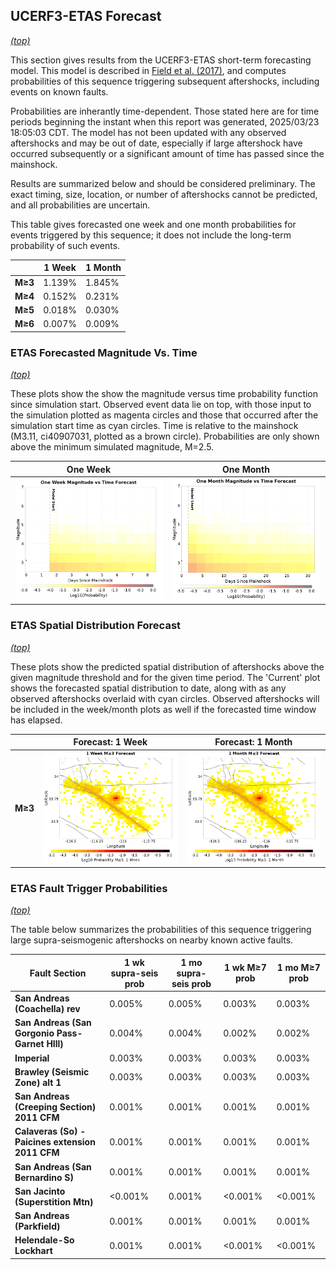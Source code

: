 ## UCERF3-ETAS Forecast
*[(top)](#table-of-contents)*

This section gives results from the UCERF3-ETAS short-term forecasting model. This model is described in [Field et al. (2017)](http://bssa.geoscienceworld.org/lookup/doi/10.1785/0120160173), and computes probabilities of this sequence triggering subsequent aftershocks, including events on known faults.

Probabilities are inherantly time-dependent. Those stated here are for time periods beginning the instant when this report was generated, 2025/03/23 18:05:03 CDT. The model has not been updated with any observed aftershocks and may be out of date, especially if large aftershock have occurred subsequently or a significant amount of time has passed since the mainshock.

Results are summarized below and should be considered preliminary. The exact timing, size, location, or number of aftershocks cannot be predicted, and all probabilities are uncertain.


This table gives forecasted one week and one month probabilities for events triggered by this sequence; it does not include the long-term probability of such events.

|  | 1 Week | 1 Month |
|-----|-----|-----|
| **M&ge;3** | 1.139% | 1.845% |
| **M&ge;4** | 0.152% | 0.231% |
| **M&ge;5** | 0.018% | 0.030% |
| **M&ge;6** | 0.007% | 0.009% |

### ETAS Forecasted Magnitude Vs. Time
*[(top)](#table-of-contents)*

These plots show the show the magnitude versus time probability function since simulation start. Observed event data lie on top, with those input to the simulation plotted as magenta circles and those that occurred after the simulation start time as cyan circles. Time is relative to the mainshock (M3.11, ci40907031, plotted as a brown circle). Probabilities are only shown above the minimum simulated magnitude, M=2.5.

| One Week | One Month |
|-----|-----|
| ![Mag-time plot](resources/mag_time_week.png) | ![Mag-time plot](resources/mag_time_month.png) |

### ETAS Spatial Distribution Forecast
*[(top)](#table-of-contents)*

These plots show the predicted spatial distribution of aftershocks above the given magnitude threshold and for the given time period. The 'Current' plot shows the forecasted spatial distribution to date, along with as any observed aftershocks overlaid with cyan circles. Observed aftershocks will be included in the week/month plots as well if the forecasted time window has elapsed.

|  | Forecast: 1 Week | Forecast: 1 Month |
|-----|-----|-----|
| **M&ge;3** | ![Map](resources/comcat_compare_prob_1wk_m3.png) | ![Map](resources/comcat_compare_prob_1mo_m3.png) |

### ETAS Fault Trigger Probabilities
*[(top)](#table-of-contents)*

The table below summarizes the probabilities of this sequence triggering large supra-seismogenic aftershocks on nearby known active faults.

| Fault Section | 1 wk supra-seis prob | 1 mo supra-seis prob | 1 wk M&ge;7 prob | 1 mo M&ge;7 prob |
|-----|-----|-----|-----|-----|
| **San Andreas (Coachella) rev** | 0.005% | 0.005% | 0.003% | 0.003% |
| **San Andreas (San Gorgonio Pass-Garnet HIll)** | 0.004% | 0.004% | 0.002% | 0.002% |
| **Imperial** | 0.003% | 0.003% | 0.003% | 0.003% |
| **Brawley (Seismic Zone) alt 1** | 0.003% | 0.003% | 0.003% | 0.003% |
| **San Andreas (Creeping Section) 2011 CFM** | 0.001% | 0.001% | 0.001% | 0.001% |
| **Calaveras (So) - Paicines extension 2011 CFM** | 0.001% | 0.001% | 0.001% | 0.001% |
| **San Andreas (San Bernardino S)** | 0.001% | 0.001% | 0.001% | 0.001% |
| **San Jacinto (Superstition Mtn)** | <0.001% | 0.001% | <0.001% | <0.001% |
| **San Andreas (Parkfield)** | 0.001% | 0.001% | 0.001% | 0.001% |
| **Helendale-So Lockhart** | 0.001% | 0.001% | <0.001% | <0.001% |
